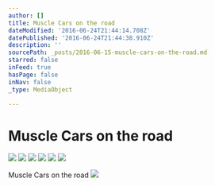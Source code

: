 ```yaml
---
author: []
title: Muscle Cars on the road
dateModified: '2016-06-24T21:44:14.708Z'
datePublished: '2016-06-24T21:44:38.910Z'
description: ''
sourcePath: _posts/2016-06-15-muscle-cars-on-the-road.md
starred: false
inFeed: true
hasPage: false
inNav: false
_type: MediaObject

---
```

# Muscle Cars on the road
![](https://s3-us-west-2.amazonaws.com/the-grid-img/p/fead4e32b00ec88cfc0630d555140e554854253f.jpg)
![](https://the-grid-user-content.s3-us-west-2.amazonaws.com/4295e074-f098-4ee1-9e3f-689343bce2f1.jpg)
![](https://the-grid-user-content.s3-us-west-2.amazonaws.com/2dd9b205-a725-46ac-90d7-f40307be6a57.jpg)
![](https://the-grid-user-content.s3-us-west-2.amazonaws.com/0b47b938-19e2-4aab-8ea1-bb00e76a0806.jpg)
![](https://the-grid-user-content.s3-us-west-2.amazonaws.com/acbe20a1-940a-4508-a35d-c1233ffdc2c8.jpg)
![](https://s3-us-west-2.amazonaws.com/the-grid-img/p/cd88269dcff60eef48254abd5a586191795c1d6a.jpg)

Muscle Cars on the road
![](https://the-grid-user-content.s3-us-west-2.amazonaws.com/536646f2-caad-47a9-acf5-032f6acd4c4a.jpg)